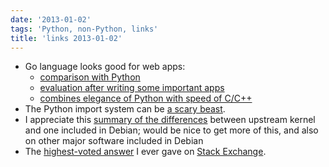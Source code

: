 ```yaml
---
date: '2013-01-02'
tags: 'Python, non-Python, links'
title: 'links 2013-01-02'
---
```


-   Go language looks good for web apps:
    -   [comparison with Python]
    -   [evaluation after writing some important apps]
    -   [combines elegance of Python with speed of C/C++]
-   The Python import system can be [a scary beast].
-   I appreciate this [summary of the differences] between upstream
    kernel and one included in Debian; would be nice to get more of
    this, and also on other major software included in Debian
-   The [highest-voted answer] I ever gave on [Stack Exchange].

  [comparison with Python]: http://blog.kowalczyk.info/article/4dep/Go-vs-Python-for-a-simple-web-server.html
  [evaluation after writing some important apps]: http://blog.kowalczyk.info/article/uvw2/Thoughts-on-Go-after-writing-3-websites.html
  [combines elegance of Python with speed of C/C++]: http://tech.t9i.in/2013/01/why-program-in-go/
  [a scary beast]: http://python-notes.boredomandlaziness.org/en/latest/python_concepts/import_traps.html
  [summary of the differences]: http://womble.decadent.org.uk/blog/whats-in-the-linux-kernel-for-debian-70-wheezy-part-1.html
  [highest-voted answer]: http://superuser.com/a/236605/34953
  [Stack Exchange]: http://stackexchange.com/
